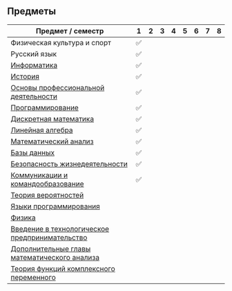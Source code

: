## Предметы

| Предмет / семестр                                                               | 1  | 2 | 3 | 4 | 5 | 6 | 7 | 8 |
| --------------------------------------------------------------------------------------------- | -- | - | - | - | - | - | - | - |
| Физическая культура и спорт                                           | ✅ |   |   |   |   |   |   |   |
| Русский язык                                          | ✅ |   |   |   |   |   |   |   |
| [Информатика](./1%20информатика)                                           | ✅ |   |   |   |   |   |   |   |
| [История](./1%20история)                                                           | ✅ |   |   |   |   |   |   |   |
| [Основы профессиональной деятельности](./1-2%20опд)         | ✅ |   |   |   |   |   |   |   |
| [Программирование](./1-2%20программирование)                     | ✅ |   |   |   |   |   |   |   |
| [Дискретная математика](./1-2%20дискретная%20математика) | ✅ |   |   |   |   |   |   |   |
| [Линейная алгебра](./1-2%20линейная%20алгебра)                     | ✅ |   |   |   |   |   |   |   |
| [Математический анализ](./1-3%20математика)                        | ✅ |   |   |   |   |   |   |   |
| [Базы данных](./2%20базы%20данных)                                           | ✅   |   |   |   |   |   |   |   |
| [Безопасность жизнедеятельности](./2%20бжд)                      | ✅   |   |   |   |   |   |   |   |
| [Коммуникации и командообразование](./2%20кик)                 |  ✅  |   |   |   |   |   |   |   |
| [Теория вероятностей](./3%20)                 |    |   |   |   |   |   |   |   |
| [Языки программирования](./3%20кик)                 |    |   |   |   |   |   |   |   |
| [Физика](./3-4%20физика)                 |    |   |   |   |   |   |   |   |
| [Введение в технологическое предпринимательство](./3%20втп)                 |    |   |   |   |   |   |   |   |
| [Дополнительные главы математического анализа](./3%20дгма)                 |    |   |   |   |   |   |   |   |
| [Теория функций комплексного переменного](./3%20тфкп)                 |    |   |   |   |   |   |   |   |
